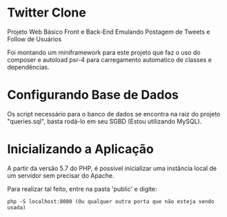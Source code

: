 # Twitter Clone
Projeto Web  Básico Front e Back-End Emulando Postagem de Tweets e Follow de Usuários

Foi montando um miniframework para este projeto que faz o uso do composer e autoload psr-4 para carregamento automatico de classes e dependências.

# Configurando Base de Dados

Os script necessário para o banco de dados se encontra na raiz do projeto "queries.sql", basta rodá-lo em seu SGBD (Estou utilizando MySQL).

# Inicializando a Aplicação

A partir da versão 5.7 do PHP, é possível inicializar uma instância local de um servidor sem precisar do Apache.

Para realizar tal feito, entre na pasta 'public' e digite:

    php -S localhost:8080 (Ou qualquer outra porta que não esteja sendo usada)


